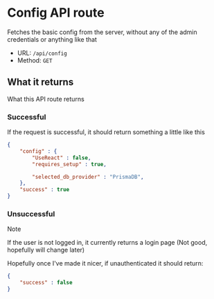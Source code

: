 # Config API route
Fetches the basic config from the server, without any of the admin credentials or anything like that

- URL: `/api/config`
- Method: `GET`

## What it returns
What this API route returns

### Successful
If the request is successful, it should return something a little like this
```json
{
    "config" : {
        "UseReact" : false,
        "requires_setup" : true,

        "selected_db_provider" : "PrismaDB",
    },
    "success" : true
}
```

### Unsuccessful
>[!NOTE]
> If the user is not logged in, it currently returns a login page (Not good, hopefully will change later)

Hopefully once I've made it nicer, if unauthenticated it should return:
```json
{
    "success" : false
}
```
